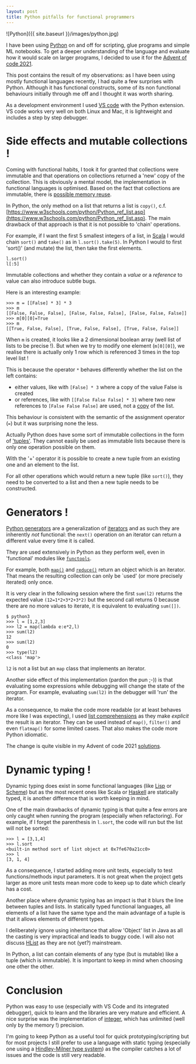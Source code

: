 ```yaml
---
layout: post
title: Python pitfalls for functional programmers
---
```


![Python]({{ site.baseurl }}/images/python.jpg)

I have been using [Python](https://www.python.org/) on and off for scripting, glue programs and simple ML notebooks. 
To get a deeper understanding of the language and evaluate how it would scale on larger programs,
 I decided to use it for the [Advent of code 2021](https://adventofcode.com/).

This post contains the result of my observations: 
as I have been using mostly functional languages recently, I had quite a few surprises with Python. 
Although it has functional constructs, some of its non functional behaviours initially through me off and I thought it was worth sharing.

As a development environment I used [VS code](https://code.visualstudio.com/) with the Python extension. 
VS code works very well on both Linux and Mac, it is lightweight and includes a step by step debugger.

# Side effects and mutable collections !

Coming with functional habits, I took it for granted that collections were immutable and that operations on collections returned a 'new' copy of the collection.
This is obviously a mental model, the implementation in functional languages is optimised. Based on the fact that collections are immutable, 
 there is [possible memory reuse](https://en.wikipedia.org/wiki/Persistent_data_structure#Examples_of_persistent_data_structures).

In Python, the only method on a list that returns a list is `copy()`, c.f. [https://www.w3schools.com/python/Python_ref_list.asp](https://www.w3schools.com/python/Python_ref_list.asp). 
The main drawback of that approach is that it is not possible to 'chain' operations.

For example, if I want the first 5 smallest integers of a list, in [Scala](https://www.scala-lang.org/) I would chain `sort()` and `take()` as in `l.sort().take(5)`. 
In Python I would to first 'sort()' (and mutate) the list, then take the first elements.
```
l.sort()
l[:5]
```

Immutable collections and whether they contain a *value* or a *reference* to value can also introduce subtle bugs.

Here is an interesting example:
```
>>> m = [[False] * 3] * 3
>>> m
[[False, False, False], [False, False, False], [False, False, False]]
>>> m[0][0]=True
>>> m
[[True, False, False], [True, False, False], [True, False, False]]
```
When `m` is created, it looks like a 2 dimensional boolean array (well list of lists to be precise !).
But when we try to modify one element (`m[0][0]`), we realise there is actually only 1 row which is referenced 3 times in the top level list !

This is because the operator `*` behaves differently whether the list on the left contains:
* either values, like with `[False] * 3` where a copy of the value False is created
* or references, like with `[[False False False] * 3]` where two new references to `[False False False]` are used,
not a [copy](https://docs.python.org/3/library/copy.html) of the list.

This behaviour is consistent with the semantic of the assignment operator (`=`) but it was surprising none the less.

Actually Python does have some sort of immutable collections in the form of ['tuples'](https://www.w3schools.com/python/python_tuples.asp).
They cannot easily be used as immutable lists because there is only one operation possible on them.

With the '+' operator it is possible to create a new tuple from an existing one and an element to the list.

For all other operations which would return a new tuple (like `sort()`), they need to be converted to a list and then a new tuple needs to be constructed.


# Generators !

[Python generators](https://wiki.python.org/moin/Generators) are a generalization of [iterators](https://en.wikipedia.org/wiki/Iterator) and as such they are inherently *not* functional: the `next()` operation on an iterator can return a different value every time it is called.

They are used extensively in Python as they perform well, even in 'functional' modules like [`functools`](https://docs.python.org/3/library/functools.html#module-functools).

For example, both [`map()`](https://docs.python.org/3/library/functions.html#map) and [`reduce()`](https://docs.python.org/3/library/functools.html#functools.reduce) return an object which is an iterator. That means the resulting collection can only be `used' (or more precisely iterated) only once.

It is very clear in the following session where the first `sum(l2)` returns the expected value `(12=1*2+3*2+3*2)` 
but the second call returns 0 because there are no more values to iterate, it is equivalent to evaluating `sum([])`. 
```
$ python3
>>> l = [1,2,3]
>>> l2 = map(lambda e:e*2,l)
>>> sum(l2)
12
>>> sum(l2)
0
>>> type(l2)
<class 'map'>
```
`l2` is not a list but an `map` class that implements an iterator.

Another side effect of this implementation (pardon the pun ;-)) is that evaluating some expressions while debugging will change the state of the program.
For example, evaluating `sum(l2)` in the debugger will 'run' the iterator.

As a consequence, to make the code more readable (or at least behaves more like I was expecting), I used [list comprehensions](https://docs.python.org/3/tutorial/datastructures.html#list-comprehensions)
as they make *explicit* the result is an iterator. They can be used instead of `map()`, `filter()` and even `flatmap()` for some limited cases.
That also makes the code more Python idiomatic.

The change is quite visible in my Advent of code 2021 [solutions](https://github.com/benoitpas/advent-of-code-2021).

# Dynamic typing !

Dynamic typing does exist in some functional languages (like [Lisp](https://en.wikipedia.org/wiki/Lisp_(programming_language)) or [Scheme](https://en.wikipedia.org/wiki/Scheme_(programming_language)))
but as the most recent ones like Scala or [Haskell](https://www.haskell.org/) are statically typed, it is another difference that is worth keeping in mind.

One of the main drawbacks of dynamic typing is that quite a few errors are only caught when running the program (especially when refactoring).
For example, if I forget the parenthesis in `l.sort`, the code will run but the list will not be sorted:
```
>>> l = [3,1,4]
>>> l.sort
<built-in method sort of list object at 0x7fe670a21cc0>
>>> l
[3, 1, 4]
```

As a consequence, I started adding more unit tests, especially to test functions/methods input parameters. 
It is not great when the project gets larger as more unit tests mean more code to keep up to date which clearly has a cost.

Another place where dynamic typing has an impact is that it blurs the line between tuples and lists.
In statically typed functional languages, all elements of a list have the same type and the main advantage of a tuple is that it allows elements of different types.

I deliberately ignore using inheritance that allow 'Object' list in Java as all the casting is very impractical and leads to buggy code. 
I will also not discuss [HList](https://jto.github.io/articles/getting-started-with-shapeless/) as they are not (yet?) mainstream.
 
In Python, a list can contain elements of any type (but is mutable) like a tuple (which is immutable). It is important to keep in mind when choosing one other the other.


# Conclusion

Python was easy to use (especially with VS Code and its integrated debugger), quick to learn and the libraries are very mature and efficient. 
A nice surprise was the implementation of [integer](https://docs.python.org/3/library/stdtypes.html#typesnumeric), which has unlimited (well only by the memory !) precision. 

I'm going to keep Python as a useful tool for quick prototyping/scripting but for most projects I still prefer to use a language 
with static typing (especially one using a [Hindley-Milner type system](https://en.wikipedia.org/wiki/Hindley%E2%80%93Milner_type_system)) as the 
compiler catches a lot of issues and the code is still very readable.